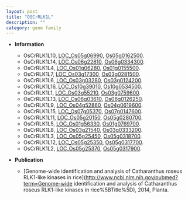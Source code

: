 ```yaml
---
layout: post
title: "OSCrRLK1L"
description: ""
category: gene family
---
```


* **Information**  
    + OsCrRLK1L10, [LOC_Os05g06990](http://rice.uga.edu/cgi-bin/ORF_infopage.cgi?orf=LOC_Os05g06990), [Os05g0162500](https://rapdb.dna.affrc.go.jp/locus/?name=Os05g0162500).
    + OsCrRLK1L14, [LOC_Os06g22810](http://rice.uga.edu/cgi-bin/ORF_infopage.cgi?orf=LOC_Os06g22810), [Os06g0334300](https://rapdb.dna.affrc.go.jp/locus/?name=Os06g0334300).
    + OsCrRLK1L4, [LOC_Os01g06280](http://rice.uga.edu/cgi-bin/ORF_infopage.cgi?orf=LOC_Os01g06280), [Os01g0155500](https://rapdb.dna.affrc.go.jp/locus/?name=Os01g0155500).
    + OsCrRLK1L7, [LOC_Os03g17300](http://rice.uga.edu/cgi-bin/ORF_infopage.cgi?orf=LOC_Os03g17300), [Os03g0281500](https://rapdb.dna.affrc.go.jp/locus/?name=Os03g0281500).
    + OsCrRLK1L6, [LOC_Os03g03280](http://rice.uga.edu/cgi-bin/ORF_infopage.cgi?orf=LOC_Os03g03280), [Os03g0124200](https://rapdb.dna.affrc.go.jp/locus/?name=Os03g0124200).
    + OsCrRLK1L16, [LOC_Os10g39010](http://rice.uga.edu/cgi-bin/ORF_infopage.cgi?orf=LOC_Os10g39010), [Os10g0534500](https://rapdb.dna.affrc.go.jp/locus/?name=Os10g0534500).
    + OsCrRLK1L1, [LOC_Os03g55210](http://rice.uga.edu/cgi-bin/ORF_infopage.cgi?orf=LOC_Os03g55210), [Os03g0759600](https://rapdb.dna.affrc.go.jp/locus/?name=Os03g0759600).
    + OsCrRLK1L13, [LOC_Os06g03610](http://rice.uga.edu/cgi-bin/ORF_infopage.cgi?orf=LOC_Os06g03610), [Os06g0126250](https://rapdb.dna.affrc.go.jp/locus/?name=Os06g0126250).
    + OsCrRLK1L9, [LOC_Os04g52860](http://rice.uga.edu/cgi-bin/ORF_infopage.cgi?orf=LOC_Os04g52860), [Os04g0619600](https://rapdb.dna.affrc.go.jp/locus/?name=Os04g0619600).
    + OsCrRLK1L15, [LOC_Os07g05370](http://rice.uga.edu/cgi-bin/ORF_infopage.cgi?orf=LOC_Os07g05370), [Os07g0147600](https://rapdb.dna.affrc.go.jp/locus/?name=Os07g0147600).
    + OsCrRLK1L11, [LOC_Os05g20150](http://rice.uga.edu/cgi-bin/ORF_infopage.cgi?orf=LOC_Os05g20150), [Os05g0280700](https://rapdb.dna.affrc.go.jp/locus/?name=Os05g0280700).
    + OsCrRLK1L5, [LOC_Os01g56330](http://rice.uga.edu/cgi-bin/ORF_infopage.cgi?orf=LOC_Os01g56330), [Os01g0769700](https://rapdb.dna.affrc.go.jp/locus/?name=Os01g0769700).
    + OsCrRLK1L8, [LOC_Os03g21540](http://rice.uga.edu/cgi-bin/ORF_infopage.cgi?orf=LOC_Os03g21540), [Os03g0333200](https://rapdb.dna.affrc.go.jp/locus/?name=Os03g0333200).
    + OsCrRLK1L3, [LOC_Os05g25450](http://rice.uga.edu/cgi-bin/ORF_infopage.cgi?orf=LOC_Os05g25450), [Os05g0318700](https://rapdb.dna.affrc.go.jp/locus/?name=Os05g0318700).
    + OsCrRLK1L12, [LOC_Os05g25350](http://rice.uga.edu/cgi-bin/ORF_infopage.cgi?orf=LOC_Os05g25350), [Os05g0317700](https://rapdb.dna.affrc.go.jp/locus/?name=Os05g0317700).
    + OsCrRLK1L2, [LOC_Os05g25370](http://rice.uga.edu/cgi-bin/ORF_infopage.cgi?orf=LOC_Os05g25370), [Os05g0317900](https://rapdb.dna.affrc.go.jp/locus/?name=Os05g0317900).

* **Publication**  
    + [Genome-wide identification and analysis of Catharanthus roseus RLK1-like kinases in rice](http://www.ncbi.nlm.nih.gov/pubmed?term=Genome-wide identification and analysis of Catharanthus roseus RLK1-like kinases in rice%5BTitle%5D), 2014, Planta.


